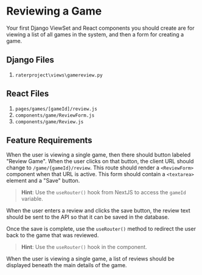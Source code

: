 # Reviewing a Game

Your first Django ViewSet and React components you should create are for viewing a list of all games in the system, and then a form for creating a game.

## Django Files

1. `raterproject\views\gamereview.py`

## React Files

1. `pages/games/[gameId]/review.js`
1. `components/game/ReviewForm.js`
1. `components/game/Review.js`

## Feature Requirements

When the user is viewing a single game, then there should button labeled "Review Game". When the user clicks on that button, the client URL should change to `/game/{gameId}/review`. This route should render a `<ReviewForm>` component when that URL is active. This form should contain a `<textarea>` element and a "Save" button.

> **Hint**: Use the `useRouter()` hook from NextJS to access the `gameId` variable.

When the user enters a review and clicks the save button, the review text should be sent to the API so that it can be saved in the database.

Once the save is complete, use the `useRouter()` method to redirect the user back to the game that was reviewed.

> **Hint**: Use the `useRouter()` hook in the component.

When the user is viewing a single game, a list of reviews should be displayed beneath the main details of the game.
